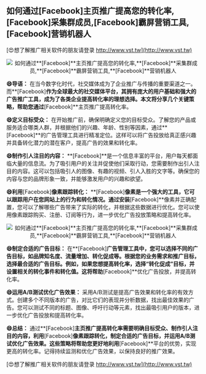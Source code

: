## **如何通过**[Facebook]**主页推广提高您的转化率,**[Facebook]**采集群成员,**[Facebook]**霸屏营销工具,**[Facebook]**营销机器人**

[😍想了解推广相关软件的朋友请登录 http://www.vst.tw](http://www.vst.tw)

 <center><img src="https://vst.tw/MP4/tuiguang/png/5.png" alt="如何通过**[Facebook]**主页推广提高您的转化率,**[Facebook]**采集群成员,**[Facebook]**霸屏营销工具,**[Facebook]**营销机器人"></center>

**😄导语：**
在当今数字化时代，社交媒体成为了企业推广与传播的重要渠道之一。而**[Facebook]**作为全球最大的社交媒体平台，其拥有庞大的用户基础和强大的广告推广工具，成为了各类企业提高转化率的理想选择。本文将分享几个关键策略，帮助您通过**[Facebook]**主页推广提高转化率。

**😄定义目标受众：**
在开始推广前，确保明确定义您的目标受众。了解您的产品或服务适合哪类人群，并根据他们的兴趣、年龄、性别等因素，通过**[Facebook]**的广告管理工具进行精准定位。这样可以将广告投放给真正感兴趣并具备转化潜力的潜在客户，提高广告的效果和转化率。

**😄制作引人注目的内容：**
**[Facebook]**是一个信息丰富的平台，用户每天都面临大量的信息流。为了吸引用户的关注并促使他们采取行动，您需要制作出引人注目的内容。这可以包括吸引人的图像、有趣的视频、引人入胜的文字等。确保您的内容与您的品牌形象一致，并能够激发用户的兴趣和欲望。

**😄利用**[Facebook]**像素跟踪转化：**
**[Facebook]**像素是一个强大的工具，它可以跟踪用户在您网站上的行为和转化情况。通过安装**[Facebook]**像素并正确配置，您可以了解哪些广告带来了实际的转化，并根据这些数据进行优化。您可以使用像素跟踪购买、注册、订阅等行为，进一步优化广告投放策略和提高转化率。

 <center><img src="https://vst.tw/MP4/tuiguang/png/7.png" alt="如何通过**[Facebook]**主页推广提高您的转化率,**[Facebook]**采集群成员,**[Facebook]**霸屏营销工具,**[Facebook]**营销机器人"></center>

**😄制定合适的广告目标：**
在**[Facebook]**广告管理工具中，您可以选择不同的广告目标，如品牌知名度、流量增加、转化促成等。根据您的业务需求和推广目标，选择最合适的广告目标。例如，如果您想提高转化率，选择“转化促成”目标，并设置相关的转化事件和转化值。这将帮助**[Facebook]**优化广告投放，并提高转化率。

**😄运用A/B测试优化广告效果：**
采用A/B测试是提高广告效果和转化率的有效方式。创建多个不同版本的广告，对比它们的表现并分析数据，找出最佳效果的广告。您可以测试不同的标题、图像、呼吁行动等元素，找出最吸引用户的版本，进一步优化广告投放和提高转化率。

**😄总结：**
通过**[Facebook]**主页推广提高转化率需要明确目标受众、制作引人注目的内容，利用**[Facebook]**像素跟踪转化，制定合适的广告目标，并运用A/B测试优化广告效果。这些策略将帮助您更好地利用**[Facebook]**平台的优势，实现更高的转化率。记得持续监测和优化广告效果，以保持良好的推广效果。

[😍想了解推广相关软件的朋友请登录 http://www.vst.tw](http://www.vst.tw)



